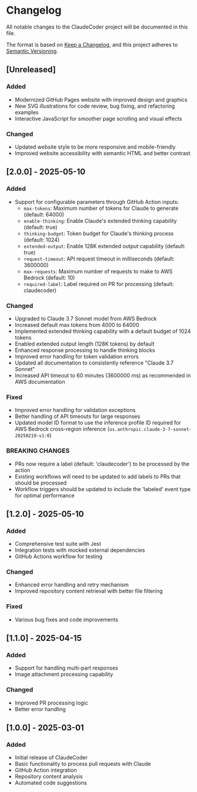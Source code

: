 # Changelog

All notable changes to the ClaudeCoder project will be documented in this file.

The format is based on [Keep a Changelog](https://keepachangelog.com/en/1.0.0/),
and this project adheres to [Semantic Versioning](https://semver.org/spec/v2.0.0.html).

## [Unreleased]

### Added
- Modernized GitHub Pages website with improved design and graphics
- New SVG illustrations for code review, bug fixing, and refactoring examples
- Interactive JavaScript for smoother page scrolling and visual effects

### Changed
- Updated website style to be more responsive and mobile-friendly
- Improved website accessibility with semantic HTML and better contrast

## [2.0.0] - 2025-05-10

### Added
- Support for configurable parameters through GitHub Action inputs:
  - `max-tokens`: Maximum number of tokens for Claude to generate (default: 64000)
  - `enable-thinking`: Enable Claude's extended thinking capability (default: true)
  - `thinking-budget`: Token budget for Claude's thinking process (default: 1024)
  - `extended-output`: Enable 128K extended output capability (default: true)
  - `request-timeout`: API request timeout in milliseconds (default: 3600000)
  - `max-requests`: Maximum number of requests to make to AWS Bedrock (default: 10)
  - `required-label`: Label required on PR for processing (default: claudecoder)

### Changed
- Upgraded to Claude 3.7 Sonnet model from AWS Bedrock
- Increased default max tokens from 4000 to 64000
- Implemented extended thinking capability with a default budget of 1024 tokens
- Enabled extended output length (128K tokens) by default
- Enhanced response processing to handle thinking blocks
- Improved error handling for token validation errors
- Updated all documentation to consistently reference "Claude 3.7 Sonnet"
- Increased API timeout to 60 minutes (3600000 ms) as recommended in AWS documentation

### Fixed
- Improved error handling for validation exceptions
- Better handling of API timeouts for large responses
- Updated model ID format to use the inference profile ID required for AWS Bedrock cross-region inference (`us.anthropic.claude-3-7-sonnet-20250219-v1:0`)

### BREAKING CHANGES
- PRs now require a label (default: 'claudecoder') to be processed by the action
- Existing workflows will need to be updated to add labels to PRs that should be processed
- Workflow triggers should be updated to include the 'labeled' event type for optimal performance

## [1.2.0] - 2025-05-10

### Added
- Comprehensive test suite with Jest
- Integration tests with mocked external dependencies
- GitHub Actions workflow for testing

### Changed
- Enhanced error handling and retry mechanism
- Improved repository content retrieval with better file filtering

### Fixed
- Various bug fixes and code improvements

## [1.1.0] - 2025-04-15

### Added
- Support for handling multi-part responses
- Image attachment processing capability

### Changed
- Improved PR processing logic
- Better error handling

## [1.0.0] - 2025-03-01

### Added
- Initial release of ClaudeCoder
- Basic functionality to process pull requests with Claude
- GitHub Action integration
- Repository content analysis
- Automated code suggestions